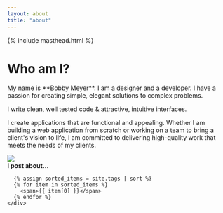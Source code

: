 ```yaml
---
layout: about
title: "about"
---
```


<div class='grid grid-cols-1 gap-4 lg:w-2/3 xl:w-1/2 mx-auto' markdown=1>
  {% include masthead.html %}
<div class="grid grid-cols-6 gap-8 py-4">




  <h1 class='col-span-6 border-b-2 border-black py-2 text-white text-6xl md:text-8xl tracking-tight'>Who am I?</h1>

  <div class='md:col-start-2 col-span-6 md:col-span-3 grid gap-4' markdown=1>
  My name is **Bobby Meyer**. I am a designer and a developer. I have a passion for creating simple, elegant solutions to complex problems.

  I write clean, well tested code & attractive, intuitive interfaces.

  I create applications that are functional and appealing. Whether I am building a web application from scratch or working on a team to bring a client's vision to life, I am committed to delivering high-quality work that meets the needs of my clients.
  </div>

  <div class="col-span-6 md:col-span-2 flex flex-col gap-8">
    <div class='rounded-full bg-teal-500 hover:bg-teal-200 transition-all duration-500 h-64 w-64 md:h-32 md:w-32 pt-4 mx-auto'>
      <img src="{{site.baseurl}}/assets/img/bobby.png" class="mix-blend-multiply hover:mix-blend-normal grayscale hover:grayscale-0 transition-all duration-500 mx-auto h-64 md:h-32">
    </div>
  <div class="flex items-end justify-start">
    <div class="flex gap-2 flex-wrap">
      <b>I post about...</b>

      {% assign sorted_items = site.tags | sort %}
      {% for item in sorted_items %}
        <span>{{ item[0] }}</span>
      {% endfor %}
    </div>
  </div>
  <div class="hidden lg:flex bg-black opacity-10 justify-end items-end w-full">

  </div>
</div>


